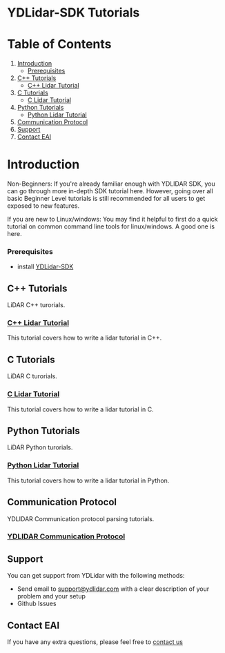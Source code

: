 # YDLidar-SDK Tutorials

# Table of Contents

1. [Introduction](#introduction)
    - [Prerequisites](#prerequisites)
2. [C++ Tutorials](#c++-tutorials)
    - [C++ Lidar Tutorial](#c++-lidar-tutorial)
3. [C Tutorials](#c-tutorials)
    - [C Lidar Tutorial](#c-lidar-tutorial)
4. [Python Tutorials](#python-tutorials)
    - [Python Lidar Tutorial](#python-lidar-tutorial)
5. [Communication Protocol](#communication-protocol)
6. [Support](#support)
7. [Contact EAI](#contact-eai)

# Introduction

Non-Beginners: If you're already familiar enough with YDLIDAR SDK, you can go through more in-depth SDK tutorial here. However, going over all basic Beginner Level tutorials is still recommended for all users to get exposed to new features.

If you are new to Linux/windows: You may find it helpful to first do a quick tutorial on common command line tools for linux/windows. A good one is here. 


### Prerequisites
* install [YDLidar-SDK](https://github.com/YDLIDAR/YDLidar-SDK)

## C++ Tutorials
LiDAR C++ turorials.
### [C++ Lidar Tutorial](cpp_tutorials/lidar_tutorial/writing_lidar_tutorial_c++.md)
This tutorial covers how to write a lidar tutorial in C++. 
## C Tutorials
LiDAR C turorials.
### [C Lidar Tutorial](c_tutorials/lidar_tutorial/writing_lidar_tutorial_c.md)
This tutorial covers how to write a lidar tutorial in C. 
## Python Tutorials
LiDAR Python turorials.
### [Python Lidar Tutorial](python_tutorials/lidar_tutorial/writing_lidar_tutorial_python.md)
This tutorial covers how to write a lidar tutorial in Python. 
## Communication Protocol
YDLIDAR Communication protocol parsing tutorials.
### [YDLIDAR Communication Protocol](CommunicationProtocol/README.md)

## Support

You can get support from YDLidar with the following methods:
* Send email to support@ydlidar.com with a clear description of your problem and your setup
* Github Issues

## Contact EAI

If you have any extra questions, please feel free to [contact us](http://www.ydlidar.cn/cn/contact)
